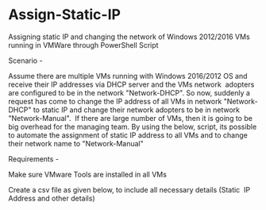 # Assign-Static-IP
Assigning static IP and changing the network of Windows 2012/2016 VMs running in VMWare through PowerShell Script


Scenario -

Assume there are multiple VMs running with Windows 2016/2012 OS and receive their IP addresses via DHCP server and the VMs network  adopters are configured to be in the network "Network-DHCP". So now, suddenly a request has come to change the IP address of all VMs in network "Network-DHCP" to static IP and change their network adopters to be in network "Network-Manual".  If there are large number of VMs, then it is going to be big overhead for the managing team. By using the below, script, its possible to automate the assignment of static IP address to all VMs and to change their network name to "Network-Manual" 

Requirements -

Make sure VMware Tools are installed in all VMs

Create a csv file as given below, to include all necessary details (Static  IP Address and other details)
